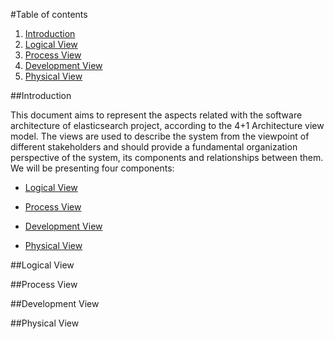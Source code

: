 #Table of contents

1. [Introduction]()
2. [Logical View]()
3. [Process View]()
4. [Development View]() 
5. [Physical View]()

##Introduction

This document aims to represent the aspects related with the software architecture of elasticsearch project, according to the 4+1 Architecture view model. 
The views are used to describe the system from the viewpoint of different stakeholders and should provide a fundamental organization perspective of the system, its components and relationships between them.
We will be presenting four components:

  * [Logical View]()

  * [Process View]()

  * [Development View]()

  * [Physical View]()
  
  
  ##Logical View
  
  
  ##Process View
  
  
  
  ##Development View
  
  
  
  ##Physical View
